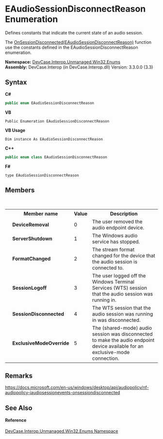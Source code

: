 # EAudioSessionDisconnectReason Enumeration
 

Defines constants that indicate the current state of an audio session. 

 The <a href="M_DevCase_Interop_Unmanaged_Win32_Interfaces_IAudioSessionEvents_OnSessionDisconnected">OnSessionDisconnected(EAudioSessionDisconnectReason)</a> function use the constants defined in the EAudioSessionDisconnectReason enumeration.

**Namespace:**&nbsp;<a href="N_DevCase_Interop_Unmanaged_Win32_Enums">DevCase.Interop.Unmanaged.Win32.Enums</a><br />**Assembly:**&nbsp;DevCase.Interop (in DevCase.Interop.dll) Version: 3.3.0.0 (3.3)

## Syntax

**C#**<br />
``` C#
public enum EAudioSessionDisconnectReason
```

**VB**<br />
``` VB
Public Enumeration EAudioSessionDisconnectReason
```

**VB Usage**<br />
``` VB Usage
Dim instance As EAudioSessionDisconnectReason
```

**C++**<br />
``` C++
public enum class EAudioSessionDisconnectReason
```

**F#**<br />
``` F#
type EAudioSessionDisconnectReason
```


## Members
&nbsp;<table><tr><th></th><th>Member name</th><th>Value</th><th>Description</th></tr><tr><td /><td target="F:DevCase.Interop.Unmanaged.Win32.Enums.EAudioSessionDisconnectReason.DeviceRemoval">**DeviceRemoval**</td><td>0</td><td>The user removed the audio endpoint device.</td></tr><tr><td /><td target="F:DevCase.Interop.Unmanaged.Win32.Enums.EAudioSessionDisconnectReason.ServerShutdown">**ServerShutdown**</td><td>1</td><td>The Windows audio service has stopped.</td></tr><tr><td /><td target="F:DevCase.Interop.Unmanaged.Win32.Enums.EAudioSessionDisconnectReason.FormatChanged">**FormatChanged**</td><td>2</td><td>The stream format changed for the device that the audio session is connected to.</td></tr><tr><td /><td target="F:DevCase.Interop.Unmanaged.Win32.Enums.EAudioSessionDisconnectReason.SessionLogoff">**SessionLogoff**</td><td>3</td><td>The user logged off the Windows Terminal Services (WTS) session that the audio session was running in.</td></tr><tr><td /><td target="F:DevCase.Interop.Unmanaged.Win32.Enums.EAudioSessionDisconnectReason.SessionDisconnected">**SessionDisconnected**</td><td>4</td><td>The WTS session that the audio session was running in was disconnected.</td></tr><tr><td /><td target="F:DevCase.Interop.Unmanaged.Win32.Enums.EAudioSessionDisconnectReason.ExclusiveModeOverride">**ExclusiveModeOverride**</td><td>5</td><td>The (shared-mode) audio session was disconnected to make the audio endpoint device available for an exclusive-mode connection.</td></tr></table>

## Remarks
<a href="https://docs.microsoft.com/en-us/windows/desktop/api/audiopolicy/nf-audiopolicy-iaudiosessionevents-onsessiondisconnected" target="_blank">https://docs.microsoft.com/en-us/windows/desktop/api/audiopolicy/nf-audiopolicy-iaudiosessionevents-onsessiondisconnected</a>

## See Also


#### Reference
<a href="N_DevCase_Interop_Unmanaged_Win32_Enums">DevCase.Interop.Unmanaged.Win32.Enums Namespace</a><br />